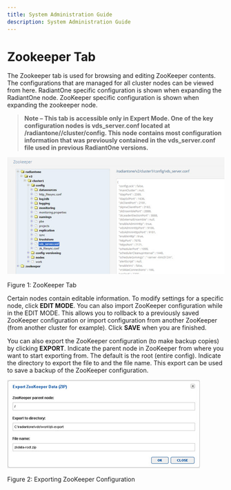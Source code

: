 ```yaml
---
title: System Administration Guide
description: System Administration Guide
---
```


# Zookeeper Tab
The Zookeeper tab is used for browsing and editing ZooKeeper contents. The configurations that are managed for all cluster nodes can be viewed from here. RadiantOne specific configuration is shown when expanding the RadiantOne node. ZooKeeper specific configuration is shown when expanding the zookeeper node.

>**Note – This tab is accessible only in Expert Mode. 
One of the key configuration nodes is vds_server.conf located at /radiantone/<version>/cluster/config. This node contains most configuration information that was previously contained in the vds_server.conf file used in previous RadiantOne versions.**

![An image showing ](Media/Image3.161.jpg)
 
Figure 1: ZooKeeper Tab

Certain nodes contain editable information. To modify settings for a specific node, click **EDIT MODE**. You can also import ZooKeeper configuration while in the EDIT MODE. This allows you to rollback to a previously saved ZooKeeper configuration or import configuration from another ZooKeeper (from another cluster for example). Click **SAVE** when you are finished.

You can also export the ZooKeeper configuration (to make backup copies) by clicking **EXPORT**. Indicate the parent node in ZooKeeper from where you want to start exporting from. The default is the root (entire config). Indicate the directory to export the file to and the file name. This export can be used to save a backup of the ZooKeeper configuration.

![An image showing ](Media/Image3.162.jpg)
 
Figure 2: Exporting ZooKeeper Configuration
